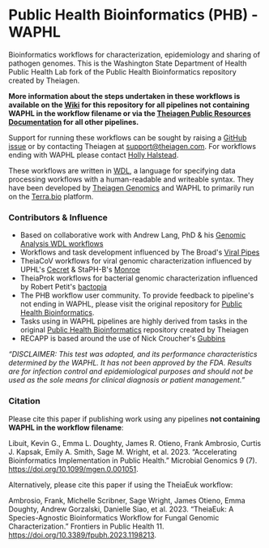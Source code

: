 # Public Health Bioinformatics (PHB) - WAPHL
Bioinformatics workflows for characterization, epidemiology and sharing of pathogen genomes. This is the Washington State Department of Health Public Health Lab fork of the Public Health Bioinformatics repository created by Theiagen.

**More information about the steps undertaken in these workflows is available on the [Wiki](https://github.com/DOH-HNH0303/public_health_bioinformatics_waphl/wiki) for this repository for all pipelines not containing WAPHL in the workflow filename or via the [Theiagen Public Resources Documentation](https://theiagen.notion.site/Theiagen-Public-Health-Resources-a4bd134b0c5c4fe39870e21029a30566) for all other pipelines.**

Support for running these workflows can be sought by raising a [GitHub issue](https://github.com/theiagen/public_health_bioinformatics/issues/new) or by contacting Theiagen at support@theiagen.com. For workflows ending with WAPHL please contact [Holly Halstead](mailto:holly.halstead@doh.wa.gov).

These workflows are written in [WDL](https://github.com/openwdl/wdl), a language for specifying data processing workflows with a human-readable and writeable syntax. They have been developed by [Theiagen Genomics](https://theiagen.com/) and WAPHL to primarily run on the [Terra.bio](https://terra.bio/) platform.

### Contributors & Influence
* Based on collaborative work with Andrew Lang, PhD & his [Genomic Analysis WDL workflows](https://github.com/AndrewLangvt/genomic_analyses)
* Workflows and task development influenced by The Broad's [Viral Pipes](https://github.com/broadinstitute/viral-pipelines)
* TheiaCoV workflows for viral genomic characterization influenced by UPHL's [Cecret](https://github.com/UPHL-BioNGS/Cecret) & StaPH-B's [Monroe](https://staph-b.github.io/staphb_toolkit/workflow_docs/monroe/)
* TheiaProk workflows for bacterial genomic characterization influenced by Robert Petit's [bactopia](https://github.com/bactopia/bactopia)
* The PHB workflow user community. To provide feedback to pipeline's not ending in WAPHL, please visit the original repository for [Public Health Bioinformatics](https://github.com/theiagen/public_health_bioinformatics).
* Tasks using in WAPHL pipelines are highly derived from tasks in the original [Public Health Bioinformatics](https://github.com/theiagen/public_health_bioinformatics) repository created by Theiagen
* RECAPP is based around the use of Nick Croucher's [Gubbins](https://github.com/nickjcroucher/gubbins)


*“DISCLAIMER: This test was adopted, and its performance characteristics determined by the WAPHL. It has not been approved by the FDA. Results are for infection control and epidemiological purposes and should not be used as the sole means for clinical diagnosis or patient management.”*

### Citation

Please cite this paper if publishing work using any pipelines **not containing WAPHL in the workflow filename**:

Libuit, Kevin G., Emma L. Doughty, James R. Otieno, Frank Ambrosio, Curtis J. Kapsak, Emily A. Smith, Sage M. Wright, et al. 2023. “Accelerating Bioinformatics Implementation in Public Health.” Microbial Genomics 9 (7). https://doi.org/10.1099/mgen.0.001051.

Alternatively, please cite this paper if using the TheiaEuk workflow:

Ambrosio, Frank, Michelle Scribner, Sage Wright, James Otieno, Emma Doughty, Andrew Gorzalski, Danielle Siao, et al. 2023. “TheiaEuk: A Species-Agnostic Bioinformatics Workflow for Fungal Genomic Characterization.” Frontiers in Public Health 11. https://doi.org/10.3389/fpubh.2023.1198213.
